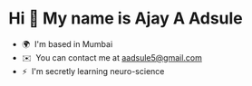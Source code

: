 Hi 👋 My name is Ajay A Adsule
==============================
* 🌍  I'm based in Mumbai
* ✉️  You can contact me at [aadsule5@gmail.com](mailto:aadsule5@gmail.com)
* ⚡  I'm secretly learning neuro-science
